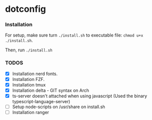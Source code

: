 # dotconfig

### Installation

For setup, make sure turn `./install.sh` to executable file: `chmod u+x ./install.sh`.

Then, run `./install.sh`

### TODOS

- [x] Installation nerd fonts.
- [x] Installation FZF.
- [x] Installation tmux
- [x] Installation delta - GIT syntax on Arch
- [x] ts-server doesn't attached when using javascript (Used the binary typescript-language-server)
- [ ] Setup node-scripts on /usr/share on install.sh
- [ ] Installation ranger
